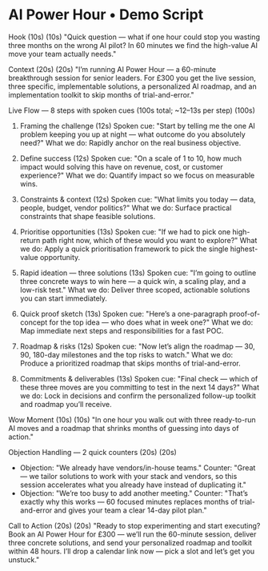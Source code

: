# AI Power Hour • Demo Script

Hook (10s)
(10s) "Quick question — what if one hour could stop you wasting three months on the wrong AI pilot? In 60 minutes we find the high-value AI move your team actually needs."

Context (20s)
(20s) "I’m running AI Power Hour — a 60-minute breakthrough session for senior leaders. For £300 you get the live session, three specific, implementable solutions, a personalized AI roadmap, and an implementation toolkit to skip months of trial-and-error."

Live Flow — 8 steps with spoken cues (100s total; ~12–13s per step)
(100s)
1) Framing the challenge (12s)
   Spoken cue: "Start by telling me the one AI problem keeping you up at night — what outcome do you absolutely need?"
   What we do: Rapidly anchor on the real business objective.

2) Define success (12s)
   Spoken cue: "On a scale of 1 to 10, how much impact would solving this have on revenue, cost, or customer experience?"
   What we do: Quantify impact so we focus on measurable wins.

3) Constraints & context (12s)
   Spoken cue: "What limits you today — data, people, budget, vendor politics?"
   What we do: Surface practical constraints that shape feasible solutions.

4) Prioritise opportunities (13s)
   Spoken cue: "If we had to pick one high-return path right now, which of these would you want to explore?"
   What we do: Apply a quick prioritisation framework to pick the single highest-value opportunity.

5) Rapid ideation — three solutions (13s)
   Spoken cue: "I’m going to outline three concrete ways to win here — a quick win, a scaling play, and a low-risk test."
   What we do: Deliver three scoped, actionable solutions you can start immediately.

6) Quick proof sketch (13s)
   Spoken cue: "Here’s a one-paragraph proof-of-concept for the top idea — who does what in week one?"
   What we do: Map immediate next steps and responsibilities for a fast POC.

7) Roadmap & risks (12s)
   Spoken cue: "Now let’s align the roadmap — 30, 90, 180-day milestones and the top risks to watch."
   What we do: Produce a prioritized roadmap that skips months of trial-and-error.

8) Commitments & deliverables (13s)
   Spoken cue: "Final check — which of these three moves are you committing to test in the next 14 days?"
   What we do: Lock in decisions and confirm the personalized follow-up toolkit and roadmap you’ll receive.

Wow Moment (10s)
(10s) "In one hour you walk out with three ready-to-run AI moves and a roadmap that shrinks months of guessing into days of action."

Objection Handling — 2 quick counters (20s)
(20s)
- Objection: "We already have vendors/in-house teams." Counter: "Great — we tailor solutions to work with your stack and vendors, so this session accelerates what you already have instead of duplicating it."
- Objection: "We’re too busy to add another meeting." Counter: "That’s exactly why this works — 60 focused minutes replaces months of trial-and-error and gives your team a clear 14-day pilot plan."

Call to Action (20s)
(20s) "Ready to stop experimenting and start executing? Book an AI Power Hour for £300 — we’ll run the 60-minute session, deliver three concrete solutions, and send your personalized roadmap and toolkit within 48 hours. I’ll drop a calendar link now — pick a slot and let’s get you unstuck."

